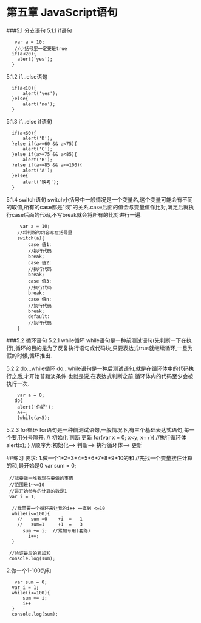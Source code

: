 # 第五章 JavaScript语句
###5.1 分支语句
5.1.1 if语句

       var a = 10;
       //小括号里一定要是true
      if(a<20){
        alert('yes');
      }

5.1.2 if...else语句

      if(a<10){
          alert('yes');
      }else{
          alert('no');
      }

5.1.3 if...else if语句

      if(a<60){
          alert('D');
      }else if(a>=60 && a<75){
          alert('C');
      }else if(a>=75 && a<85){
          alert('B');
      }else if(a>=85 && a<=100){
          alert('A');
      }else{
          alert('缺考');
      }

5.1.4 switch语句
switch小括号中一般情况是一个变量名,这个变量可能会有不同的取值,所有的case都是"或"的关系.case后面的值会与变量值作比对,满足后就执行case后面的代码,不写break就会将所有的比对进行一遍.

         var a = 10;
        //将判断的内容写在括号里
        switch(a){
            case 值1:
            //执行代码
            break;
            case 值2:
            //执行代码
            break;
            case 值3:
            //执行代码
            break;
            case 值n:
            //执行代码
            break;
            default:
            //执行代码
        } 

###5.2 循环语句
5.2.1 while循环
while语句是一种前测试语句(先判断一下在执行),循环的目的是为了反复执行语句或代码块,只要表达式true就继续循环,一旦为假的时候,循环推出.

5.2.2 do...while循环
do...while语句是一种后测试语句,就是在循环体中的代码执行之后,才开始普黯淡条件.也就是说,在表达式判断之前,循环体内的代码至少会被执行一次.

        var a = 0;
       do{
        alert('你好');
        a++;
        }while(a<5);

5.2.3 for循环
for语句是一种前测试语句,一般情况下,有三个基础表达式语句,每一个要用分号隔开.
         //    初始化    判断  更新
        for(var x = 0; x<y; x++){
             //执行循环体
          alert(x);
      }
      //顺序为:初始化--> 判断-->  执行循环体-->  更新

##练习
要求:
1.做一个1+2+3+4+5+6+7+8+9+10的和
      //先找一个变量接住计算的和,最开始是0
     var sum = 0;
     
     //我要做一堆我现在要做的事情
     //范围是1~<=10
     //最开始参与的计算的数是1
     var i = 1;
    
      //我需要一个循环来让我的i++ 一直到 <=10
      while(i<=100){
        //   sum =0    +i  =   1
        //   sum=1     +1  =   3
          sum += i;  //累加专用(套路)
            i++;
      }
       
     //验证最后的累加和
     console.log(sum);

2.做一个1-100的和

       var sum = 0;
      var i = 1;
      while(i<=100){
          sum += i;
          i++
      }
      console.log(sum);






